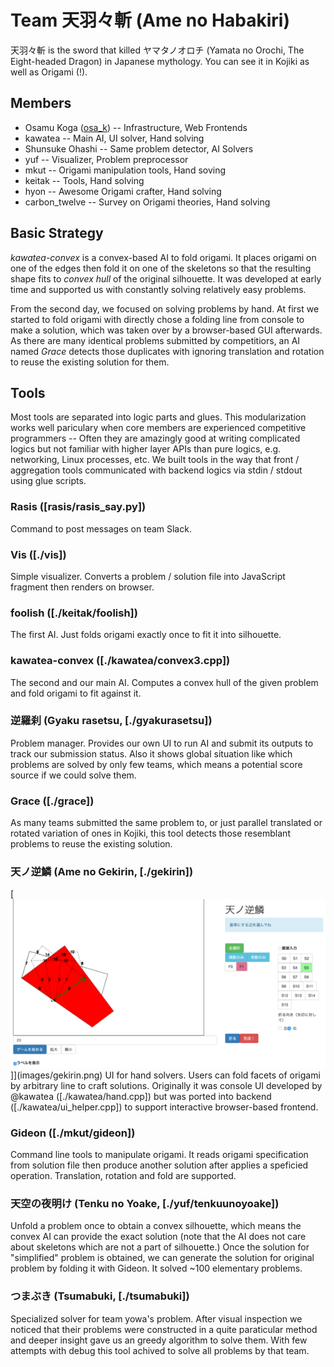 Team 天羽々斬 (Ame no Habakiri)
===============================

天羽々斬 is the sword that killed ヤマタノオロチ (Yamata no Orochi, The
Eight-headed Dragon) in Japanese mythology. You can see it in Kojiki as well as
Origami (!).

## Members
- Osamu Koga ([osa_k](https://twitter.com/osa_k)) -- Infrastructure, Web
  Frontends
- kawatea -- Main AI, UI solver, Hand solving
- Shunsuke Ohashi -- Same problem detector, AI Solvers
- yuf -- Visualizer, Problem preprocessor
- mkut -- Origami manipulation tools, Hand soving
- keitak -- Tools, Hand solving
- hyon -- Awesome Origami crafter, Hand solving
- carbon_twelve -- Survey on Origami theories, Hand solving

## Basic Strategy
*kawatea-convex* is a convex-based AI to fold origami. It places origami on
one of the edges then fold it on one of the skeletons so that the resulting
shape fits to _convex hull_ of the original silhouette. It was developed at
early time and supported us with constantly solving relatively easy problems.

From the second day, we focused on solving problems by hand. At first 
we started to fold origami with directly chose a folding line from console to
make a solution, which was taken over by a browser-based GUI afterwards.
As there are many identical problems submitted by competitiors, an AI named
*Grace* detects those duplicates with ignoring translation and rotation to
reuse the existing solution for them.

## Tools
Most tools are separated into logic parts and glues. This modularization works
well pariculary when core members are experienced competitive programmers --
Often they are amazingly good at writing complicated logics but not familiar
with higher layer APIs than pure logics, e.g. networking, Linux processes, etc.
We built tools in the way that front / aggregation tools communicated with
backend logics via stdin / stdout using glue scripts.

### Rasis ([rasis/rasis_say.py])
Command to post messages on team Slack.

### Vis ([./vis])
Simple visualizer. Converts a problem / solution file into JavaScript fragment
then renders on browser.

### foolish ([./keitak/foolish])
The first AI. Just folds origami exactly once to fit it into silhouette.

### kawatea-convex ([./kawatea/convex3.cpp])
The second and our main AI. Computes a convex hull of the given problem and
fold origami to fit against it.

### 逆羅刹 (Gyaku rasetsu, [./gyakurasetsu])
Problem manager. Provides our own UI to run AI and submit its outputs to track
our submission status. Also it shows global situation like which problems are
solved by only few teams, which means a potential score source if we could solve
them.

### Grace ([./grace])
As many teams submitted the same problem to, or just parallel translated or
rotated variation of ones in Kojiki, this tool detects those resemblant problems
to reuse the existing solution. 

### 天ノ逆鱗 (Ame no Gekirin, [./gekirin])
[![](images/gekirin-thumbnail.png)]](images/gekirin.png)
UI for hand solvers. Users can fold facets of origami by arbitrary line to craft
solutions. Originally it was console UI developed by @kawatea
([./kawatea/hand.cpp]) but was ported into backend ([./kawatea/ui_helper.cpp])
to support interactive browser-based frontend.

### Gideon ([./mkut/gideon])
Command line tools to manipulate origami. It reads origami specification from
solution file then produce another solution after applies a speficied operation.
Translation, rotation and fold are supported.

### 天空の夜明け (Tenku no Yoake, [./yuf/tenkuunoyoake])
Unfold a problem once to obtain a convex silhouette, which means the convex AI
can provide the exact solution (note that the AI does not care about skeletons
which are not a part of silhouette.) Once the solution for "simplified" problem
is obtained, we can generate the solution for original problem by folding it
with Gideon. It solved ~100 elementary problems.

### つまぶき (Tsumabuki, [./tsumabuki])
Specialized solver for team yowa's problem. After visual inspection we noticed
that their problems were constructed in a quite paraticular method and deeper
insight gave us an greedy algorithm to solve them. With few attempts with debug
this tool achived to solve all problems by that team.
